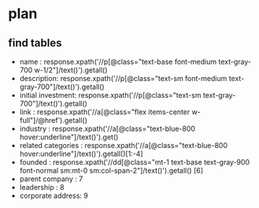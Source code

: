 # plan

## find tables
- name : response.xpath('//p[@class="text-base font-medium text-gray-700 w-1/2"]/text()').getall()
- description: response.xpath('//p[@class="text-sm font-medium text-gray-700"]/text()').getall()
- initial investment: response.xpath('//p[@class="text-sm text-gray-700"]/text()').getall()
- link :  response.xpath('//a[@class="flex items-center w-full"]/@href').getall()
- industry : response.xpath('//a[@class="text-blue-800 hover:underline"]/text()').get()
- related categories : response.xpath('//a[@class="text-blue-800 hover:underline"]/text()').getall()[1:-4]
- founded : response.xpath('//dd[@class="mt-1 text-base text-gray-900 font-normal sm:mt-0 sm:col-span-2"]/text()').getall() [6]
- parent company : 7
- leadership : 8 
- corporate address: 9 
